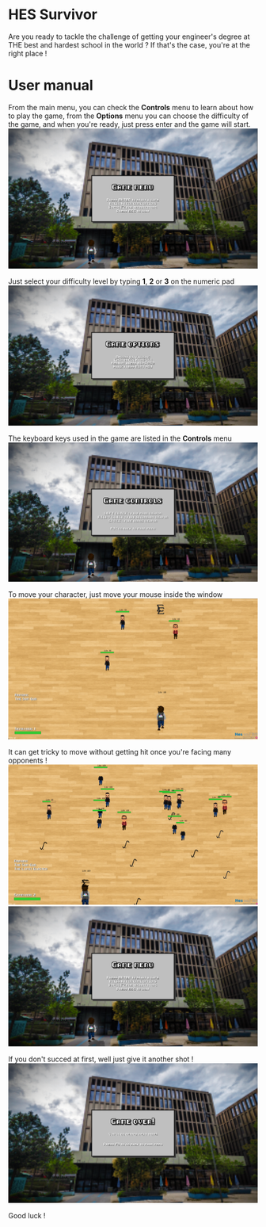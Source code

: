 # HES Survivor

Are you ready to tackle the challenge of getting your engineer's degree at THE best and hardest school in the world ?
If that's the case, you're at the right place !

# User manual

From the main menu, you can check the **Controls** menu to learn about how to play the game, from the **Options** menu
you can choose the difficulty of the game, and when you're ready, just press enter and the game will start.
![Main menu.png](Screenshots/Main%20menu.png)

Just select your difficulty level by typing **1**, **2** or **3** on the numeric pad
![Options menu.png](Screenshots/Options%20menu.png)

The keyboard keys used in the game are listed in the **Controls** menu
![Controls menu.png](Screenshots/Controls%20menu.png)

To move your character, just move your mouse inside the window
![In game_sem1_easy.png](Screenshots/In%20game_sem1_easy.png)

It can get tricky to move without getting hit once you're facing many opponents !
![In game_sem2_hard.png](Screenshots/In%20game_sem2_hard.png)
[![HES Survivor Demo_15s.mp4](Screenshots/Main%20menu.png)](Screenshots/HES%20Survivor%20Demo_15s.mp4)

If you don't succed at first, well just give it another shot !
![Game over.png](Screenshots/Game%20over.png)

Good luck !